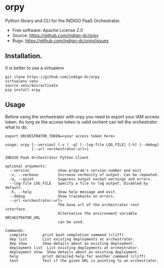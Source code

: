 # orpy

Python library and CLI for the INDIGO PaaS Orchestrator.

* Free software: Apache License 2.0
* Source: https://github.com/indigo-dc/orpy
* Bugs: https://github.com/indigo-dc/orpy/issues

## Installation.

It is better to use a virtualenv

```
git clone https://github.com/indigo-dc/orpy
virtualenv venv
source venv/bin/activate
pip install orpy
```

## Usage

Before using the orchestrator with orpy you need to export your IAM access
token. As long as the access token is valid orchent can tell the orchestrator
what to do.

```
export ORCHESTRATOR_TOKEN=<your access token here>
```

```
usage: orpy [--version] [-v | -q] [--log-file LOG_FILE] [-h] [--debug]
            [--url <orchestrator-url>]

INDIGO PaaS Orchestrator Python Client

optional arguments:
  --version             show program's version number and exit
  -v, --verbose         Increase verbosity of output. Can be repeated.
  -q, --quiet           Suppress output except warnings and errors.
  --log-file LOG_FILE   Specify a file to log output. Disabled by default.
  -h, --help            Show help message and exit.
  --debug               Show tracebacks on errors.
  --url <orchestrator-url>
                        The base url of the orchestrator rest interface.
                        Alternative the environment variable ORCHESTRATOR_URL
                        can be used.

Commands:
  complete       print bash completion command (cliff)
  dep list       List existing deployments at orchestrator.
  dep show       Show details about an existing deployment.
  deployment list  List existing deployments at orchestrator.
  deployment show  Show details about an existing deployment.
  help           print detailed help for another command (cliff)
  test           Test if the given URL is pointing to an orchestrator.
```
